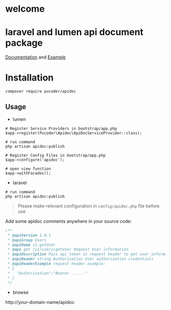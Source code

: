 # welcome

# laravel and lumen api document package

[Documentation](http://apidoc.pudejun..com/) and [Example](http://apidoc.pudejun.com/apidoc/)

# Installation

```shell script
composer require pucoder/apidoc
```

## Usage

- lumen 

```shell
# Register Service Providers in bootstrap/app.php
$app->register(Pucoder\Apidoc\ApiDocServiceProvider::class);

# run command
php artisan apidoc:publish

# Register Config Files in bootstrap/app.php
$app->configure('apidoc');

# open view function
$app->withFacades();
```

- laravel

```shell
# run command
php artisan apidoc:publish
```

> Please make relevant configuration in `config/apidoc.php` file before use

Add some apidoc comments anywhere in your source code:

```php
/**
 * @apiVersion 1.0.1
 * @apiGroup Users
 * @apiName v1-getUser
 * @api get /v1/users/getUser Request User information
 * @apiDescription Pass api_token in request header to get user information
 * @apiHeader string Authorization User authorization credentials
 * @apiHeaderExample request header example:
 * {
 *   "Authorization":"Bearer ......"
 * }
 */
```

- browse

http://your-domain-name/apidoc
